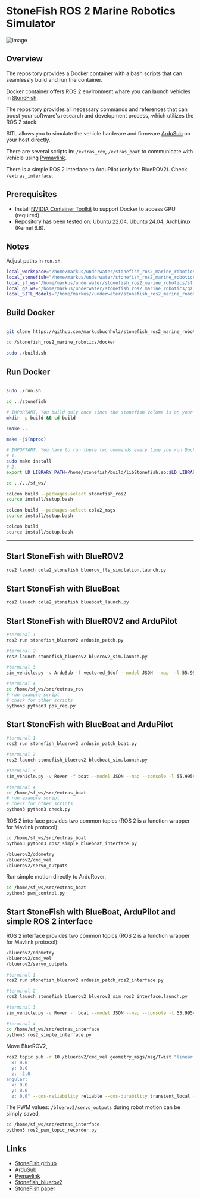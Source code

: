 # StoneFish ROS 2 Marine Robotics Simulator

![image](https://github.com/user-attachments/assets/5654ddf9-6532-4610-aca9-8ed265ed5d94)


## Overview

The repository provides a Docker container with a bash scripts that can seamlessly build and run the container. <br>

Docker container offers ROS 2 environment whare you can launch vehicles in [StoneFish](https://stonefish.readthedocs.io/en/latest/).<br>

The repository provides all necessary commands and references that can boost your software's research and development process, which utilizes the ROS 2 stack.<br>

SITL allows you to simulate the vehicle hardware and firmware [ArduSub](https://www.ardusub.com/) on your host directly.<br>

There are several scripts in: ```/extras_rov```, ```/extras_boat``` to communicate with vehicle using [Pymavlink](https://www.ardusub.com/developers/pymavlink.html).<br>

There is a simple ROS 2 interface to ArduPilot (only for BlueROV2). Check ```/extras_interface```. <br>


## Prerequisites

- Install [NVIDIA Container Toolkit](https://docs.nvidia.com/datacenter/cloud-native/container-toolkit/latest/install-guide.html) to support Docker to access GPU (required).
- Repository has been tested on: Ubuntu 22.04, Ubuntu 24.04, ArchLinux (Kernel 6.8).


## Notes

Adjust paths in ```run.sh```.

```bash
local_workspace="/home/markus/underwater/stonefish_ros2_marine_robotics/src"
local_stonefish="/home/markus/underwater/stonefish_ros2_marine_robotics/stonefish"
local_sf_ws="/home/markus/underwater/stonefish_ros2_marine_robotics/sf_ws"
local_gz_ws="/home/markus/underwater/stonefish_ros2_marine_robotics/gz_ws"
local_SITL_Models="/home/markus//underwater/stonefish_ros2_marine_robotics/SITL_Models"
```



## Build Docker

```bash

git clone https://github.com/markusbuchholz/stonefish_ros2_marine_robotics.git

cd /stonefish_ros2_marine_robotics/docker

sudo ./build.sh
```

## Run Docker


```bash

sudo ./run.sh

cd ../stonefish

# IMPORTANT. You build only once since the stonefish volume is on your HOST.
mkdir -p build && cd build

cmake ..

make -j$(nproc)

# IMPORTANT. You have to run these two commands every time you run Docker container.
# 1.
sudo make install
# 2.
export LD_LIBRARY_PATH=/home/stonefish/build/libStonefish.so:$LD_LIBRARY_PATH

cd ../../sf_ws/

colcon build --packages-select stonefish_ros2
source install/setup.bash

colcon build --packages-select cola2_msgs
source install/setup.bash

colcon build
source install/setup.bash

```
---

## Start StoneFish with BlueROV2

 ```bash
ros2 launch cola2_stonefish bluerov_fls_simulation.launch.py
```

## Start StoneFish with BlueBoat

 ```bash
ros2 launch cola2_stonefish blueboat_launch.py
```

## Start StoneFish with BlueROV2 and ArduPilot

```bash
#terminal 1
ros2 run stonefish_bluerov2 ardusim_patch.py

#terminal 2
ros2 launch stonefish_bluerov2 bluerov2_sim.launch.py

#terminal 3
sim_vehicle.py -v ArduSub -f vectored_6dof --model JSON --map  -l 55.99541530863445,-3.3010225004910683,0,0 -m --streamrate=-1

#terminal 4
cd /home/sf_ws/src/extras_rov
# run example script
# check for other scripts
python3 python3 pos_req.py

```

## Start StoneFish with BlueBoat and ArduPilot

```bash
#terminal 1
ros2 run stonefish_bluerov2 ardusim_patch_boat.py

#terminal 2
ros2 launch stonefish_bluerov2 blueboat_sim.launch.py

#terminal 3
sim_vehicle.py -v Rover -f boat --model JSON --map --console -l 55.99541530863445,-3.3010225004910683,0,0

#terminal 4
cd /home/sf_ws/src/extras_boat
# run example script
# check for other scripts
python3 python3 check.py

```
ROS 2 interface provides two common topics (ROS 2 is a function wrapper for Mavlink protocol):

```bash
cd /home/sf_ws/src/extras_boat
python3 python3 ros2_simple_blueboat_interface.py
```

```bash
/bluerov2/odometry
/bluerov2/cmd_vel
/bluerov2/servo_outputs
```

Run simple motion directly to ArduRover,

```bash
cd /home/sf_ws/src/extras_boat
python3 pwm_control.py
```




## Start StoneFish with BlueBoat, ArduPilot and simple ROS 2 interface

ROS 2 interface provides two common topics (ROS 2 is a function wrapper for Mavlink protocol):

```bash
/bluerov2/odometry
/bluerov2/cmd_vel
/bluerov2/servo_outputs
```

```bash
#terminal 1
ros2 run stonefish_bluerov2 ardusim_patch_ros2_interface.py 

#terminal 2
ros2 launch stonefish_bluerov2 bluerov2_sim_ros2_interface.launch.py

#terminal 3
sim_vehicle.py -v Rover -f boat --model JSON --map --console -l 55.99541530863445,-3.3010225004910683,0,0

#terminal 4
cd /home/sf_ws/src/extras_interface
python3 ros2_simple_interface.py
```

Move BlueROV2,

```bash
ros2 topic pub -r 10 /bluerov2/cmd_vel geometry_msgs/msg/Twist "linear:
  x: 0.0
  y: 0.0
  z: -2.0
angular:
  x: 0.0
  y: 0.0
  z: 0.0" --qos-reliability reliable --qos-durability transient_local --qos-depth 10 -1
```


The PWM values:  ```/bluerov2/servo_outputs``` during robot motion can be simply saved,

```bash
cd /home/sf_ws/src/extras_interface
python3 ros2_pwm_topic_recorder.py
```



## Links

- [StoneFish github](https://github.com/patrykcieslak/stonefish)
- [ArduSub](https://www.ardusub.com/)
- [Pymavlink](https://www.ardusub.com/developers/pymavlink.html)
- [Stonefish_bluerov2](https://github.com/bvibhav/stonefish_bluerov2)
- [StoneFish paper](https://ieeexplore.ieee.org/document/8867434)








